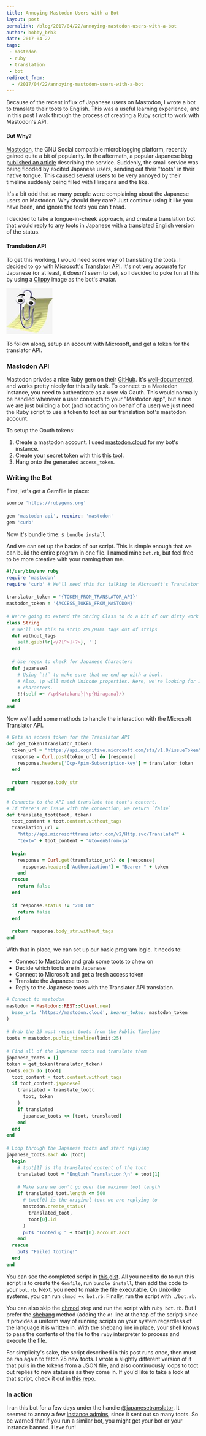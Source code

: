 ```yaml
---
title: Annoying Mastodon Users with a Bot
layout: post
permalink: /blog/2017/04/22/annoying-mastodon-users-with-a-bot
author: bobby_brb3
date: 2017-04-22
tags:
 - mastodon
 - ruby
 - translation
 - bot
redirect_from:
  - /2017/04/22/annoying-mastodon-users-with-a-bot
---
```


Because of the recent influx of Japanese users on Mastodon, I wrote a bot to
translate their toots to English. This was a useful learning experience, and in
this post I walk through the process of creating a Ruby script to work with
Mastodon's API.

<!--excerpt-->

#### But Why?
[Mastodon][mastodon], the GNU Social compatible microblogging platform,
recently gained quite a bit of popularity. In the aftermath, a popular Japanese
blog [published an article][ascii] describing the service. Suddenly, the small
service was being flooded by excited Japanese users, sending out their "toots"
in their native tongue. This caused several users to be very annoyed by their
timeline suddenly being filled with Hiragana and the like.

It's a bit odd that so many people were complaining about the Japanese users on
Mastodon. Why should they care? Just continue using it like you have been, and
ignore the toots you can't read.

I decided to take a tongue-in-cheek approach, and create a translation bot that
would reply to any toots in Japanese with a translated English version of the
status.

#### Translation API
To get this working, I would need some way of translating the toots. I decided
to go with [Microsoft's Translator API][translator-api]. It's not very accurate
for Japanese (or at least, it doesn't seem to be), so I decided to poke fun at
this by using a [Clippy][clippy] image as the bot's avatar.

![Clippy](/images/blog/2017-04-22-annoying-mastadon-users-with-a-bot/clippy.jpg)

To follow along, setup an account with Microsoft, and get a token for the
translator API.

### Mastodon API

Mastodon privdes a nice Ruby gem on their [GitHub][mastodon-api]. It's
[well-documented][gem-docs], and works pretty nicely for this silly task. To
connect to a Mastodon instance, you need to authenticate as a user via Oauth.
This would normally be handled whenever a user connects to your "Mastodon app",
but since we are just building a bot (and not acting on behalf of a user) we
just need the Ruby script to use a token to toot as our translation bot's
mastodon account.

To setup the Oauth tokens:
1. Create a mastodon account. I used [mastodon.cloud][mastodon-cloud] for my
bot's instance.
2. Create your secret token with this [this tool][tinysubversions].
3. Hang onto the generated `access_token`.

### Writing the Bot

First, let's get a Gemfile in place:
```ruby
source 'https://rubygems.org'

gem 'mastodon-api', require: 'mastodon'
gem 'curb'
```

Now it's bundle time: `$ bundle install`

And we can set up the basics of our script. This is simple enough that we can
build the entire program in one file. I named mine `bot.rb`, but feel free to be
more creative with your naming than me.

```ruby
#!/usr/bin/env ruby
require 'mastodon'
require 'curb' # We'll need this for talking to Microsoft's Translator API

translator_token = '{TOKEN_FROM_TRANSLATOR_API}'
mastodon_token = '{ACCESS_TOKEN_FROM_MASTODON}'

# We're going to extend the String Class to do a bit of our dirty work
class String
  # We'll use this to strip XML/HTML tags out of strips
  def without_tags
    self.gsub(%r{</?[^>]+?>}, '')
  end

  # Use regex to check for Japanese Characters
  def japanese?
    # Using `!!` to make sure that we end up with a bool.
    # Also, \p will match Unicode properties. Here, we're looking for Japanese
    # characters.
    !!(self =~ /\p{Katakana}|\p{Hiragana}/)
  end
end
```

Now we'll add some methods to handle the interaction with the Microsoft
Translator API.

```ruby
# Gets an access token for the Translator API
def get_token(translator_token)
  token_url = "https://api.cognitive.microsoft.com/sts/v1.0/issueToken"
  response = Curl.post(token_url) do |response|
    response.headers['Ocp-Apim-Subscription-key'] = translator_token
  end

  return response.body_str
end

# Connects to the API and translate the toot's content.
# If there's an issue with the connection, we return `false`
def translate_toot(toot, token)
  toot_content = toot.content.without_tags
  translation_url =
    "http://api.microsofttranslator.com/v2/Http.svc/Translate?" +
    "text=" + toot_content + "&to=en&from=ja"

  begin
    response = Curl.get(translation_url) do |response|
      response.headers['Authorization'] = "Bearer " + token
    end
  rescue
    return false
  end

  if response.status != "200 OK"
    return false
  end

  return response.body_str.without_tags
end
```

With that in place, we can set up our basic program logic.
It needs to:
- Connect to Mastodon and grab some toots to chew on
- Decide which toots are in Japanese
- Connect to Microsoft and get a fresh access token
- Translate the Japanese toots
- Reply to the Japanese toots with the Translator API translation.

```ruby
# Connect to mastodon
mastodon = Mastodon::REST::Client.new(
  base_url: 'https://mastodon.cloud', bearer_token: mastodon_token
)

# Grab the 25 most recent toots from the Public Timeline
toots = mastodon.public_timeline(limit:25)

# Find all of the Japanese toots and translate them
japanese_toots = []
token = get_token(translator_token)
toots.each do |toot|
  toot_content = toot.content.without_tags
  if toot_content.japanese?
    translated = translate_toot(
      toot, token
    )
    if translated
      japanese_toots << [toot, translated]
    end
  end
end

# Loop through the Japanese toots and start replying
japanese_toots.each do |toot|
  begin
    # toot[1] is the translated content of the toot
    translated_toot = "English Translation:\n" + toot[1]

    # Make sure we don't go over the maximum toot length
    if translated_toot.length <= 500
      # toot[0] is the original toot we are replying to
      mastodon.create_status(
        translated_toot,
        toot[0].id
      )
      puts "Tooted @ " + toot[0].account.acct
    end
  rescue
    puts "Failed tooting!"
  end
end
```

You can see the completed script in [this gist][gist]. All you need to do to run
this script is to create the `Gemfile`, run `bundle install`, then add the code
to your `bot.rb`. Next, you need to make the file executable. On Unix-like
systems, you can run `chmod +x bot.rb`. Finally, run the script with `./bot.rb`.

You can also skip the [chmod][chmod] step and run the script with `ruby bot.rb`.
But I prefer the [shebang][shebang] method (adding the `#!` line at the top of
the script) since it provides a uniform way of running scripts on your system
regardless of the language it is written in. With the shebang line in place,
your shell knows to pass the contents of the file to the `ruby` interpreter to
process and execute the file.

For simplicity's sake, the script described in this post runs once, then must be
ran again to fetch 25 new toots. I wrote a slightly different version of it that
pulls in the tokens from a JSON file, and also continuously loops to toot out
replies to new statuses as they come in. If you'd like to take a look at that
script, check it out in [this repo][translator-bot].

### In action

I ran this bot for a few days under the handle
[@japanesetranslator][translator]. It seemed to annoy a few
[instance admins][annoy], since it sent out so many toots. So be warned that if
you run a similar bot, you might get your bot or your instance banned. Have fun!


[mastodon]: https://mastodon.social/about
[ascii]: http://ascii.jp/elem/000/001/465/1465842/
[translator-api]: https://docs.microsoft.com/en-us/azure/cognitive-services/translator/text-overview
[mastodon-api]: https://github.com/tootsuite/mastodon-api
[gem-docs]: http://www.rubydoc.info/gems/mastodon-api/Mastodon
[mastodon-cloud]: https://mastodon.cloud/
[tinysubversions]: https://tinysubversions.com/notes/mastodon-bot/
[gist]: https://gist.github.com/brb3/e26bedb15b4e0ddf22645874ce5ba164
[translator-bot]: https://github.com/brb3/translator-bot
[translator]: https://mastodon.cloud/@japanesetranslator
[clippy]: https://en.wikipedia.org/wiki/Office_Assistant
[chmod]: https://en.wikipedia.org/wiki/Chmod
[shebang]: https://en.wikipedia.org/wiki/Shebang_(Unix)
[annoy]: https://cybre.space/users/nightpool/updates/13509
